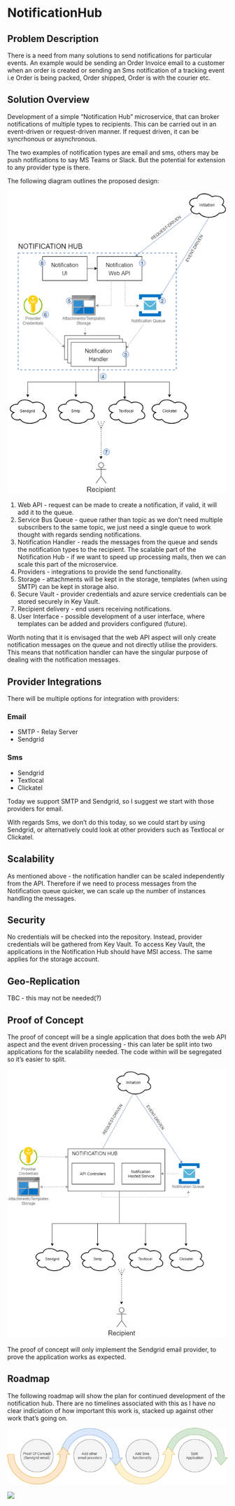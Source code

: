 # NotificationHub

## Problem Description
There is a need from many solutions to send notifications for particular events. An example would be sending an Order Invoice email to a customer when an order is created or sending an Sms notification of a tracking event i.e Order is being packed, Order shipped, Order is with the courier etc.


## Solution Overview
Development of a simple “Notification Hub” microservice, that can broker notifications of multiple types to recipients.  This can be carried out in an event-driven or request-driven manner.  If request driven, it can be syncrhonous or asynchronous.

The two examples of notification types are email and sms, others may be push notifications to say MS Teams or Slack.  But the potential for extension to any provider type is there.

The following diagram outlines the proposed design:

![Notification Hub](content/NotificationHub.png)

1. Web API - request can be made to create a notification, if valid, it will add it to the queue.
2. Service Bus Queue - queue rather than topic as we don't need multiple subscribers to the same topic, we just need a single queue to work thought with regards sending notifications.
3. Notification Handler - reads the messages from the queue and sends the notification types to the recipient. The scalable part of the Notification Hub - if we want to speed up processing mails, then we can scale this part of the microservice.
4. Providers - integrations to provide the send functionality.
5. Storage - attachments will be kept in the storage, templates (when using SMTP) can be kept in storage also.
6. Secure Vault - provider credentials and azure service credentials can be stored securely in Key Vault.
7. Recipient delivery - end users receiving notifications.
8. User Interface - possible development of a user interface, where templates can be added and providers configured (future).

Worth noting that it is envisaged that the web API aspect will only create notification messages on the queue and not directly utilise the providers. This means that notification handler can have the singular purpose of dealing with the notification messages.

## Provider Integrations
There will be multiple options for integration with providers:

### Email
- SMTP - Relay Server
- Sendgrid

### Sms
- Sendgrid
- Textlocal
- Clickatel

Today we support SMTP and Sendgrid, so I suggest we start with those providers for email.

With regards Sms, we don’t do this today, so we could start by using Sendgrid, or alternatively could look at other providers such as Textlocal or Clickatel.

## Scalability
As mentioned above - the notification handler can be scaled independently from the API. Therefore if we need to process messages from the Notification queue quicker, we can scale up the number of instances handling the messages.

## Security
No credentials will be checked into the repository. Instead, provider credentials will be gathered from Key Vault. To access Key Vault, the applications in the Notification Hub should have MSI access. The same applies for the storage account.

## Geo-Replication
TBC - this may not be needed(?)

## Proof of Concept
The proof of concept will be a single application that does both the web API aspect and the event driven processing - this can later be split into two applications for the scalability needed. The code within will be segregated so it’s easier to split.

![Notification Hub](content/NotificationHubPOC.png)

The proof of concept will only implement the Sendgrid email provider, to prove the application works as expected.

## Roadmap
The following roadmap will show the plan for continued development of the notification hub. There are no timelines associated with this as I have no clear indiciation of how important this work is, stacked up against other work that’s going on.

![Notification Hub](content/timeline.png)


<a href="https://dev.azure.com/cloudcoreproject/CloudCore" target="_blank">
<img src="https://cloud1core.blob.core.windows.net/icons/cloud_core_small.PNG" />
</a>
